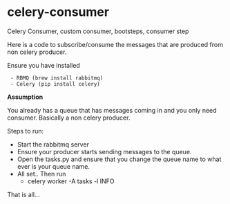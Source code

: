 # celery-consumer
Celery Consumer, custom consumer, bootsteps, consumer step

Here is a code to subscribe/consume the messages that are produced from non celery producer.


Ensure you have installed
 
     - RBMQ (brew install rabbitmq)
     - Celery (pip install celery)


**Assumption**

You already has a queue that has messages coming in and you only need consumer. Basically a non celery producer.


Steps to run:
   - Start the rabbitmq server
   - Ensure your producer starts sending messages to the queue.
   - Open the tasks.py and ensure that you change the queue name to what ever is your queue name.
   - All set.. Then run
        - celery worker -A tasks -l INFO

That is all... 
